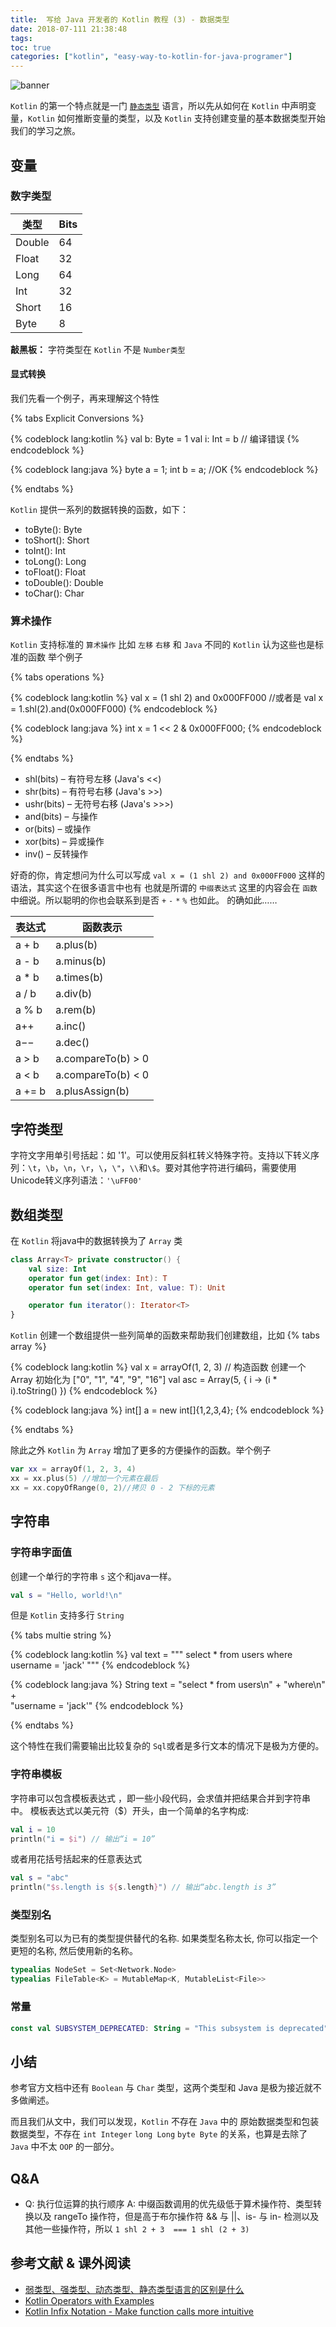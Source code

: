 ```yaml
---
title:  写给 Java 开发者的 Kotlin 教程 (3) - 数据类型
date: 2018-07-111 21:38:48
tags:
toc: true
categories: ["kotlin", "easy-way-to-kotlin-for-java-programer"]
---
```

![banner](https://s1.ax1x.com/2018/07/11/PuwrnO.png)

`Kotlin` 的第一个特点就是一门 [`静态类型`](#参考文献) 语言，所以先从如何在 `Kotlin` 中声明变量，`Kotlin` 如何推断变量的类型，以及 `Kotlin` 支持创建变量的基本数据类型开始我们的学习之旅。

<!-- more -->

## 变量

### 数字类型
类型    | Bits
----   | ---
Double |  64
Float  |  32
Long   |  64
Int    |  32
Short  |  16
Byte   |  8

**敲黑板：** 字符类型在 `Kotlin` 不是 `Number类型`

#### 显式转换
我们先看一个例子，再来理解这个特性

{% tabs Explicit Conversions %}
<!-- tab Kotlin -->
{% codeblock lang:kotlin %}
val b: Byte = 1 
val i: Int = b // 编译错误
{% endcodeblock %}
<!-- endtab -->
<!-- tab Java -->
{% codeblock lang:java %}
byte a = 1;
int b = a; //OK
{% endcodeblock %}
<!-- endtab -->
{% endtabs %}

`Kotlin` 提供一系列的数据转换的函数，如下：
- toByte(): Byte
- toShort(): Short
- toInt(): Int
- toLong(): Long
- toFloat(): Float
- toDouble(): Double
- toChar(): Char

### 算术操作
`Kotlin` 支持标准的 `算术操作` 比如 `左移` `右移` 和 `Java` 不同的 `Kotlin` 认为这些也是标准的函数
举个例子

{% tabs operations %}
<!-- tab Kotlin -->
{% codeblock lang:kotlin %}
val x = (1 shl 2) and 0x000FF000
//或者是
val x = 1.shl(2).and(0x000FF000)
{% endcodeblock %}
<!-- endtab -->
<!-- tab Java -->
{% codeblock lang:java %}
int x = 1 << 2 & 0x000FF000;
{% endcodeblock %}
<!-- endtab -->
{% endtabs %}

- shl(bits) – 有符号左移 (Java's <<)
- shr(bits) – 有符号右移 (Java's >>)
- ushr(bits) – 无符号右移 (Java's >>>)
- and(bits) – 与操作
- or(bits) – 或操作 
- xor(bits) – 异或操作 
- inv() –  反转操作

好奇的你，肯定想问为什么可以写成 `val x = (1 shl 2) and 0x000FF000` 这样的语法，其实这个在很多语言中也有
也就是所谓的 `中缀表达式` 这里的内容会在 `函数` 中细说。所以聪明的你也会联系到是否 `+` `-` `*` `%` 也如此。
的确如此……

表达式   | 函数表示
----    | ---
a + b   |  a.plus(b)
a - b   |  a.minus(b)
a * b   |  a.times(b)
a / b   |  a.div(b)
a % b   |  a.rem(b)
a++     |  a.inc()
a−−     |  a.dec()
a > b   |  a.compareTo(b) > 0
a < b   |  a.compareTo(b) < 0
a += b  |  a.plusAssign(b)


## 字符类型
字符文字用单引号括起：如 '1'。可以使用反斜杠转义特殊字符。支持以下转义序列：`\t`，`\b`，`\n`，`\r`，`\`，`\"`，`\\`和`\$`。要对其他字符进行编码，需要使用Unicode转义序列语法：`'\uFF00'`

## 数组类型
在 `Kotlin` 将java中的数据转换为了 `Array` 类
```kotlin
class Array<T> private constructor() {
    val size: Int
    operator fun get(index: Int): T
    operator fun set(index: Int, value: T): Unit

    operator fun iterator(): Iterator<T>
}
```
`Kotlin` 创建一个数组提供一些列简单的函数来帮助我们创建数组，比如
{% tabs array %}
<!-- tab Kotlin -->
{% codeblock lang:kotlin %}
val x = arrayOf(1, 2, 3)
// 构造函数 创建一个 Array<String> 初始化为 ["0", "1", "4", "9", "16"]
val asc = Array(5, { i -> (i * i).toString() })
{% endcodeblock %}
<!-- endtab -->
<!-- tab Java -->
{% codeblock lang:java %}
int[] a = new int[]{1,2,3,4};
{% endcodeblock %}
<!-- endtab -->
{% endtabs %}

除此之外 `Kotlin` 为 `Array` 增加了更多的方便操作的函数。举个例子

```kotlin
var xx = arrayOf(1, 2, 3, 4)
xx = xx.plus(5) //增加一个元素在最后
xx = xx.copyOfRange(0, 2)//拷贝 0 - 2 下标的元素
```

## 字符串

### 字符串字面值
创建一个单行的字符串 `s` 这个和java一样。
```kotlin
val s = "Hello, world!\n"
```
但是 `Kotlin` 支持多行 `String`

{% tabs multie string %}
<!-- tab Kotlin -->
{% codeblock lang:kotlin %}
val text = """
    select * from users
    where
      username = 'jack'
"""
{% endcodeblock %}
<!-- endtab -->
<!-- tab Java -->
{% codeblock lang:java %}
String text = "select * from users\n" + 
    "where\n" +  
    "username = 'jack'"
{% endcodeblock %}
<!-- endtab -->
{% endtabs %}

这个特性在我们需要输出比较复杂的 `Sql`或者是多行文本的情况下是极为方便的。

### 字符串模板
字符串可以包含模板表达式 ，即一些小段代码，会求值并把结果合并到字符串中。 模板表达式以美元符（$）开头，由一个简单的名字构成:
```kotlin
val i = 10
println("i = $i") // 输出“i = 10”
```
或者用花括号括起来的任意表达式
```kotlin
val s = "abc"
println("$s.length is ${s.length}") // 输出“abc.length is 3”
```

### 类型别名
类型别名可以为已有的类型提供替代的名称. 如果类型名称太长, 你可以指定一个更短的名称, 然后使用新的名称。
```kotlin
typealias NodeSet = Set<Network.Node>
typealias FileTable<K> = MutableMap<K, MutableList<File>>
```

### 常量
```kotlin
const val SUBSYSTEM_DEPRECATED: String = "This subsystem is deprecated"
```
## 小结
参考官方文档中还有 `Boolean` 与 `Char` 类型，这两个类型和 Java 是极为接近就不多做阐述。

而且我们从文中，我们可以发现，`Kotlin` 不存在 `Java` 中的 原始数据类型和包装数据类型，不存在 `int Integer` `long Long` `byte Byte` 的关系，也算是去除了 `Java` 中不太 `OOP` 的一部分。

## Q&A
- Q: 执行位运算的执行顺序
  A: 中缀函数调用的优先级低于算术操作符、类型转换以及 rangeTo 操作符，但是高于布尔操作符 && 与 ||、is- 与 in- 检测以及其他一些操作符，所以 `1 shl 2 + 3  === 1 shl (2 + 3)` 

## 参考文献 & 课外阅读
- [弱类型、强类型、动态类型、静态类型语言的区别是什么](https://www.zhihu.com/question/19918532/answer/21647195)
- [Kotlin Operators with Examples](https://www.callicoder.com/kotlin-operators/)
- [Kotlin Infix Notation - Make function calls more intuitive](https://www.callicoder.com/kotlin-infix-notation/)